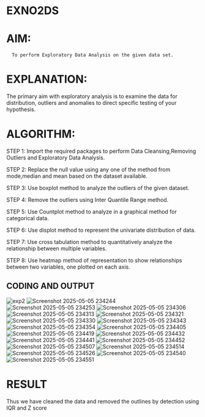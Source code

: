 # EXNO2DS
# AIM:
      To perform Exploratory Data Analysis on the given data set.
      
# EXPLANATION:
  The primary aim with exploratory analysis is to examine the data for distribution, outliers and anomalies to direct specific testing of your hypothesis.
  
# ALGORITHM:
STEP 1: Import the required packages to perform Data Cleansing,Removing Outliers and Exploratory Data Analysis.

STEP 2: Replace the null value using any one of the method from mode,median and mean based on the dataset available.

STEP 3: Use boxplot method to analyze the outliers of the given dataset.

STEP 4: Remove the outliers using Inter Quantile Range method.

STEP 5: Use Countplot method to analyze in a graphical method for categorical data.

STEP 6: Use displot method to represent the univariate distribution of data.

STEP 7: Use cross tabulation method to quantitatively analyze the relationship between multiple variables.

STEP 8: Use heatmap method of representation to show relationships between two variables, one plotted on each axis.

## CODING AND OUTPUT
![exp2](https://github.com/user-attachments/assets/3b4ba15d-b681-404a-b44c-6047df62d177)
![Screenshot 2025-05-05 234244](https://github.com/user-attachments/assets/6fa9631b-d5cf-49a2-b240-63485b65a350)
![Screenshot 2025-05-05 234253](https://github.com/user-attachments/assets/5669db1f-3fd4-4fbf-8fae-ecd67cbdb47f)
![Screenshot 2025-05-05 234306](https://github.com/user-attachments/assets/41d1e111-e06d-4415-90dd-f4b12a4ef6d8)
![Screenshot 2025-05-05 234313](https://github.com/user-attachments/assets/5807f395-7191-4556-847c-e3bf63ed5b21)
![Screenshot 2025-05-05 234321](https://github.com/user-attachments/assets/6b174e1b-2272-49c7-a107-5e8df2b9fd14)
![Screenshot 2025-05-05 234330](https://github.com/user-attachments/assets/43bbe13a-4adc-4589-b2e3-8ba2fbb55d6e)
![Screenshot 2025-05-05 234343](https://github.com/user-attachments/assets/eb7778c6-e7a6-4fa2-9351-ee05869558a2)
![Screenshot 2025-05-05 234354](https://github.com/user-attachments/assets/d7b09bf4-060f-492a-b0ec-0660b996dc4d)
![Screenshot 2025-05-05 234405](https://github.com/user-attachments/assets/2097731a-4796-429d-9f25-917d53e98e21)
![Screenshot 2025-05-05 234419](https://github.com/user-attachments/assets/4c443633-5eaf-4980-8782-ca2c38ff3580)
![Screenshot 2025-05-05 234432](https://github.com/user-attachments/assets/57558473-b62e-4697-b82f-1b8787ea1134)
![Screenshot 2025-05-05 234441](https://github.com/user-attachments/assets/c5b3bf4e-7119-4d30-9958-d2597ee92c6e)
![Screenshot 2025-05-05 234452](https://github.com/user-attachments/assets/b4b561a0-16ea-4241-bb05-9ec0fbe8d5d2)
![Screenshot 2025-05-05 234507](https://github.com/user-attachments/assets/dbb6787e-4e36-4565-a21b-f200dcc6f77d)
![Screenshot 2025-05-05 234514](https://github.com/user-attachments/assets/fe8f878c-ff7d-4dc5-aa56-4cae7e755bdf)
![Screenshot 2025-05-05 234526](https://github.com/user-attachments/assets/e20ab70b-97ca-4d69-ad4a-28d59728c6b5)
![Screenshot 2025-05-05 234540](https://github.com/user-attachments/assets/99f3885f-5907-4500-bc67-cd47a3467cd2)
![Screenshot 2025-05-05 234551](https://github.com/user-attachments/assets/e5bca3e1-649f-4c84-9501-750b38cfbaf4)



# RESULT
  Thus we have cleaned the data and removed the outlines by detection using IQR and Z score       
